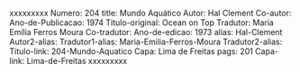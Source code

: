 xxxxxxxxx
Numero: 204
title: Mundo Aquático
Autor: Hal Clement
Co-autor: 
Ano-de-Publicacao: 1974
Titulo-original: Ocean on Top
Tradutor: Maria Emília Ferros Moura
Co-tradutor: 
Ano-de-edicao: 1973
alias: Hal-Clement
Autor2-alias: 
Tradutor1-alias: Maria-Emilia-Ferros-Moura
Tradutor2-alias: 
Titulo-link: 204-Mundo-Aquatico
Capa: Lima de Freitas
pags: 201
Capa-link: Lima-de-Freitas
xxxxxxxxx